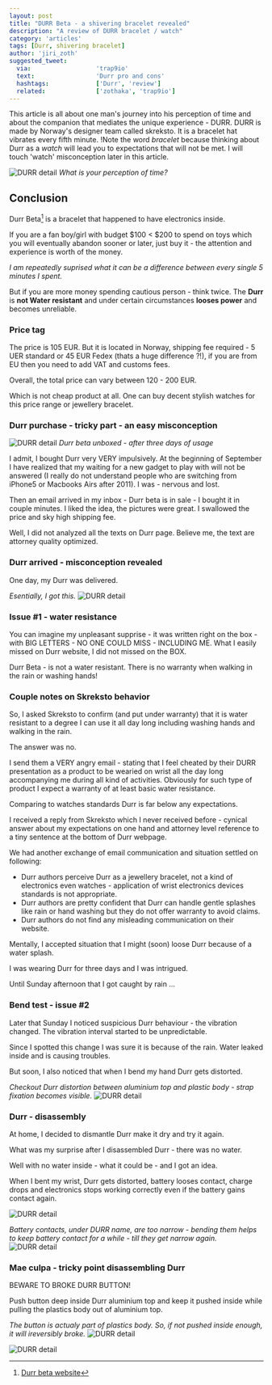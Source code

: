 ```yaml
---
layout: post
title: "DURR Beta - a shivering bracelet revealed"
description: "A review of DURR bracelet / watch"
category: 'articles'
tags: [Durr, shivering bracelet]
author: 'jiri_zoth'
suggested_tweet:
  via:                  'trap9io'
  text:                 'Durr pro and cons'
  hashtags:             ['Durr', 'review']
  related:              ['zothaka', 'trap9io']
---
```


This article is all about one man's journey into his perception of time and about the companion that mediates the unique experience - DURR. DURR is made by Norway's designer team called skreksto. It is a bracelet hat vibrates every fifth minute. !Note the word *bracelet* because thinking about Durr as a *watch* will lead you to expectations that will not be met. I will touch 'watch' misconception later in this article.

![DURR detail](/assets/2014/durr/1-DURR-detail.JPG)
*What is your perception of time?*

## Conclusion

Durr Beta[^1] is a bracelet that happened to have electronics inside.

If you are a fan boy/girl with budget $100 < $200 to spend on toys which you will eventually abandon sooner or later, just buy it - the attention and experience is worth of the money.

*I am repeatedly suprised what it can be a difference between every single 5 minutes I spent.*

But if you are more money spending cautious person - think twice. The **Durr** is **not Water resistant** and under certain circumstances **looses power** and becomes unreliable.

### Price tag
The price is 105 EUR. But it is located in Norway, shipping fee required - 5 UER standard or 45 EUR Fedex (thats a huge difference ?!), if you are from EU then you need to add VAT and customs fees.

Overall, the total price can vary between 120 - 200 EUR.

Which is not cheap product at all. One can buy decent stylish watches for this price range or jewellery bracelet.

### Durr purchase - tricky part - an easy misconception
![DURR detail](/assets/2014/durr/2-DURR-all.JPG)
*Durr beta unboxed - after three days of usage*

I admit, I bought Durr very VERY impulsively. At the beginning of September I have realized that my waiting for a new gadget to play with will not be answered (I really do not understand people who are switching from iPhone5 or Macbooks Airs after 2011). I was - nervous and lost.

Then an email arrived in my inbox - Durr beta is in sale - I bought it in couple minutes. I liked the idea, the pictures were great. I swallowed the price and sky high shipping fee.

Well, I did not analyzed all the texts on Durr page. Believe me, the text are attorney quality optimized.

### Durr arrived - misconception revealed

One day, my Durr was delivered.

*Esentially, I got this.*
![DURR detail](/assets/2014/durr/3-DURR-on.JPG)

### Issue #1 - water resistance
You can imagine my unpleasant supprise - it was written right on the box - with BIG LETTERS - NO ONE COULD MISS - INCLUDING ME.  What I easily missed on Durr website, I did not missed on the BOX.

Durr Beta - is not a water resistant. There is no warranty when walking in the rain or washing hands!

### Couple notes on Skreksto behavior

So, I asked Skreksto to confirm (and put under warranty) that it is water resistant to a degree I can use it all day long including washing hands and walking in the rain.

The answer was no.

I send them a VERY angry email - stating that I feel cheated by their DURR presentation as a product to be wearied on wrist all the day long accompanying me during all kind of activities.
Obviously for such type of product I expect a warranty of at least basic water resistance.

Comparing to watches standards Durr is far below any expectations.

I received a reply from Skreksto which I never received before - cynical answer about my expectations on one hand and attorney level reference to a tiny sentence at the bottom of Durr webpage.

We had another exchange of email communication and situation settled on following:

* Durr authors perceive Durr as a jewellery bracelet, not a kind of electronics even watches - application of wrist electronics devices standards is not appropriate.
* Durr authors are pretty confident that Durr can handle gentle splashes like rain or hand washing but they do not offer warranty to avoid claims.
* Durr authors do not find any misleading communication on their website.

Mentally, I accepted situation that I might (soon) loose Durr because of a water splash.

I was wearing Durr for three days and I was intrigued.

Until Sunday afternoon that I got caught by rain ...

### Bend test - issue #2
Later that Sunday I noticed suspicious Durr behaviour - the vibration changed.
The vibration interval started to be unpredictable.

Since I spotted this change I was sure it is because of the rain. Water leaked inside and is causing troubles.

But soon, I also noticed that when I bend my hand Durr gets distorted.

*Checkout Durr distortion between aluminium top and plastic body - strap fixation becomes visible.*
![DURR detail](/assets/2014/durr/4-DURR-bend.JPG)

### Durr - disassembly

At home, I decided to dismantle Durr make it dry and try it again.

What was my surprise after I disassembled Durr - there was no water.

Well with no water inside - what it could be - and I got an idea.

When I bent my wrist, Durr gets distorted, battery looses contact, charge drops and electronics stops working correctly even if the battery gains contact again.

![DURR detail](/assets/2014/durr/5-DURR-chases-battery.JPG)

*Battery contacts, under DURR name, are too narrow - bending them helps to keep battery contact for a while - till they get narrow again.*
![DURR detail](/assets/2014/durr/6-DURR-chases.JPG)

### Mae culpa - tricky point disassembling Durr

BEWARE TO BROKE DURR BUTTON!

Push button deep inside Durr aluminium top and keep it pushed inside while pulling the plastics body out of aluminium top.

*The button is actualy part of plastics body. So, if not pushed inside enough, it will ireversibly broke.*
![DURR detail](/assets/2014/durr/7-DURR-base-detail.JPG)

![DURR detail](/assets/2014/durr/8-DURR-base-strap.JPG)

[^1]: [Durr beta website](http://skreksto.re/products/durr)
